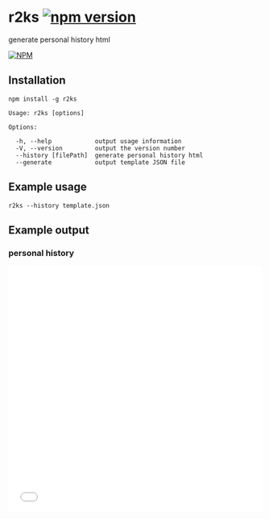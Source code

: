 # r2ks [![npm version](https://badge.fury.io/js/r2ks.svg)](https://badge.fury.io/js/r2ks)

generate personal history html

[![NPM](https://nodei.co/npm/r2ks.png?downloads=true&downloadRank=true&stars=true)](https://nodei.co/npm/r2ks/)

## Installation

```
npm install -g r2ks
```

```
Usage: r2ks [options]

Options:

  -h, --help            output usage information
  -V, --version         output the version number
  --history [filePath]  generate personal history html
  --generate            output template JSON file
```

## Example usage

```
r2ks --history template.json
```

## Example output
### personal history
<iframe height='490' scrolling='no' title='履歴書HTML' src='//codepen.io/yug1224/embed/oYaOZa/?height=490&theme-id=dark&default-tab=result&embed-version=2' frameborder='no' allowtransparency='true' allowfullscreen='true' style='width: 100%;'>See the Pen <a href='https://codepen.io/yug1224/pen/oYaOZa/'>履歴書HTML</a> by Yuji Yamaguchi (<a href='http://codepen.io/yug1224'>@yug1224</a>) on <a href='http://codepen.io'>CodePen</a>.
</iframe>
